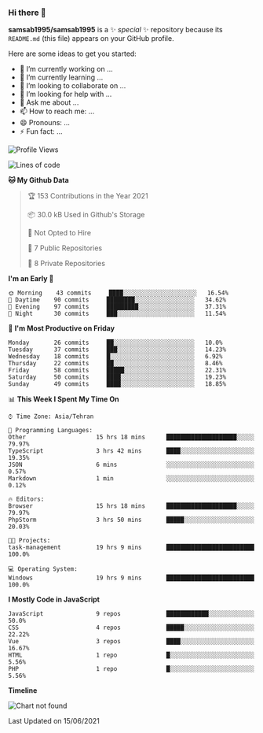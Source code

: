 ### Hi there 👋

**samsab1995/samsab1995** is a ✨ _special_ ✨ repository because its `README.md` (this file) appears on your GitHub profile.

Here are some ideas to get you started:

- 🔭 I’m currently working on ...
- 🌱 I’m currently learning ...
- 👯 I’m looking to collaborate on ...
- 🤔 I’m looking for help with ...
- 💬 Ask me about ...
- 📫 How to reach me: ...
- 😄 Pronouns: ...
- ⚡ Fun fact: ...

<!--START_SECTION:waka-->
![Profile Views](http://img.shields.io/badge/Profile%20Views-0-blue)

![Lines of code](https://img.shields.io/badge/From%20Hello%20World%20I%27ve%20Written-292262%20lines%20of%20code-blue)

**🐱 My Github Data** 

> 🏆 153 Contributions in the Year 2021
 > 
> 📦 30.0 kB Used in Github's Storage 
 > 
> 🚫 Not Opted to Hire
 > 
> 📜 7 Public Repositories 
 > 
> 🔑 8 Private Repositories  
 > 
**I'm an Early 🐤** 

```text
🌞 Morning    43 commits     ████░░░░░░░░░░░░░░░░░░░░░   16.54% 
🌆 Daytime    90 commits     ████████░░░░░░░░░░░░░░░░░   34.62% 
🌃 Evening    97 commits     █████████░░░░░░░░░░░░░░░░   37.31% 
🌙 Night      30 commits     ███░░░░░░░░░░░░░░░░░░░░░░   11.54%

```
📅 **I'm Most Productive on Friday** 

```text
Monday       26 commits     ██░░░░░░░░░░░░░░░░░░░░░░░   10.0% 
Tuesday      37 commits     ███░░░░░░░░░░░░░░░░░░░░░░   14.23% 
Wednesday    18 commits     █░░░░░░░░░░░░░░░░░░░░░░░░   6.92% 
Thursday     22 commits     ██░░░░░░░░░░░░░░░░░░░░░░░   8.46% 
Friday       58 commits     █████░░░░░░░░░░░░░░░░░░░░   22.31% 
Saturday     50 commits     ████░░░░░░░░░░░░░░░░░░░░░   19.23% 
Sunday       49 commits     ████░░░░░░░░░░░░░░░░░░░░░   18.85%

```


📊 **This Week I Spent My Time On** 

```text
⌚︎ Time Zone: Asia/Tehran

💬 Programming Languages: 
Other                    15 hrs 18 mins      ████████████████████░░░░░   79.97% 
TypeScript               3 hrs 42 mins       ████░░░░░░░░░░░░░░░░░░░░░   19.35% 
JSON                     6 mins              ░░░░░░░░░░░░░░░░░░░░░░░░░   0.57% 
Markdown                 1 min               ░░░░░░░░░░░░░░░░░░░░░░░░░   0.12%

🔥 Editors: 
Browser                  15 hrs 18 mins      ████████████████████░░░░░   79.97% 
PhpStorm                 3 hrs 50 mins       █████░░░░░░░░░░░░░░░░░░░░   20.03%

🐱‍💻 Projects: 
task-management          19 hrs 9 mins       █████████████████████████   100.0%

💻 Operating System: 
Windows                  19 hrs 9 mins       █████████████████████████   100.0%

```

**I Mostly Code in JavaScript** 

```text
JavaScript               9 repos             ████████████░░░░░░░░░░░░░   50.0% 
CSS                      4 repos             █████░░░░░░░░░░░░░░░░░░░░   22.22% 
Vue                      3 repos             ████░░░░░░░░░░░░░░░░░░░░░   16.67% 
HTML                     1 repo              █░░░░░░░░░░░░░░░░░░░░░░░░   5.56% 
PHP                      1 repo              █░░░░░░░░░░░░░░░░░░░░░░░░   5.56%

```


**Timeline**

![Chart not found](https://raw.githubusercontent.com/samsab1995/samsab1995/main/charts/bar_graph.png) 


 Last Updated on 15/06/2021
<!--END_SECTION:waka-->
